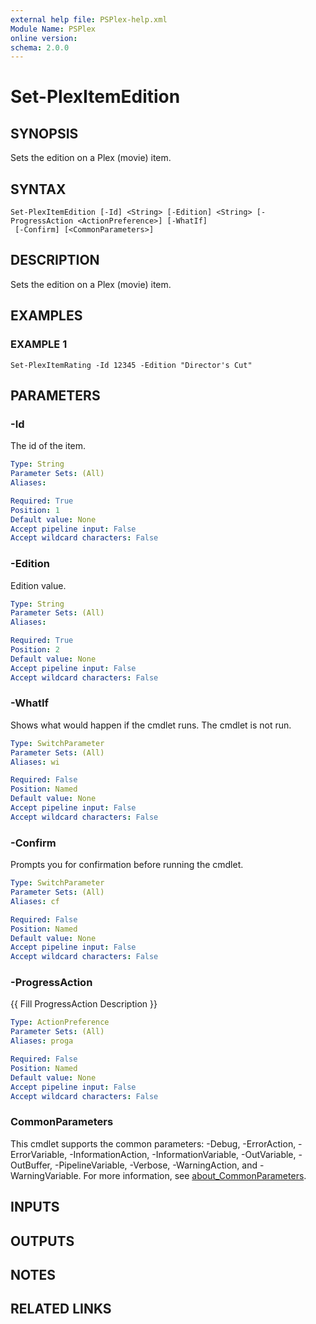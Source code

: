 ```yaml
---
external help file: PSPlex-help.xml
Module Name: PSPlex
online version:
schema: 2.0.0
---
```


# Set-PlexItemEdition

## SYNOPSIS
Sets the edition on a Plex (movie) item.

## SYNTAX

```
Set-PlexItemEdition [-Id] <String> [-Edition] <String> [-ProgressAction <ActionPreference>] [-WhatIf]
 [-Confirm] [<CommonParameters>]
```

## DESCRIPTION
Sets the edition on a Plex (movie) item.

## EXAMPLES

### EXAMPLE 1
```
Set-PlexItemRating -Id 12345 -Edition "Director's Cut"
```

## PARAMETERS

### -Id
The id of the item.

```yaml
Type: String
Parameter Sets: (All)
Aliases:

Required: True
Position: 1
Default value: None
Accept pipeline input: False
Accept wildcard characters: False
```

### -Edition
Edition value.

```yaml
Type: String
Parameter Sets: (All)
Aliases:

Required: True
Position: 2
Default value: None
Accept pipeline input: False
Accept wildcard characters: False
```

### -WhatIf
Shows what would happen if the cmdlet runs.
The cmdlet is not run.

```yaml
Type: SwitchParameter
Parameter Sets: (All)
Aliases: wi

Required: False
Position: Named
Default value: None
Accept pipeline input: False
Accept wildcard characters: False
```

### -Confirm
Prompts you for confirmation before running the cmdlet.

```yaml
Type: SwitchParameter
Parameter Sets: (All)
Aliases: cf

Required: False
Position: Named
Default value: None
Accept pipeline input: False
Accept wildcard characters: False
```

### -ProgressAction
{{ Fill ProgressAction Description }}

```yaml
Type: ActionPreference
Parameter Sets: (All)
Aliases: proga

Required: False
Position: Named
Default value: None
Accept pipeline input: False
Accept wildcard characters: False
```

### CommonParameters
This cmdlet supports the common parameters: -Debug, -ErrorAction, -ErrorVariable, -InformationAction, -InformationVariable, -OutVariable, -OutBuffer, -PipelineVariable, -Verbose, -WarningAction, and -WarningVariable. For more information, see [about_CommonParameters](http://go.microsoft.com/fwlink/?LinkID=113216).

## INPUTS

## OUTPUTS

## NOTES

## RELATED LINKS
